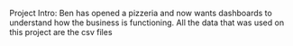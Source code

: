 Project Intro:
Ben has opened a pizzeria and now wants dashboards to understand how the business is functioning. 
All the data that was used on this project are the csv files 
